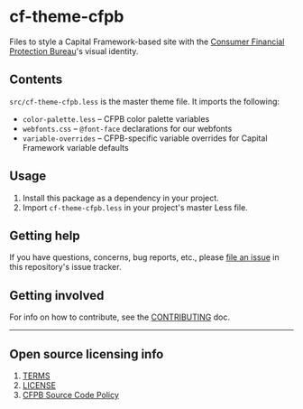 # cf-theme-cfpb

Files to style a Capital Framework-based site with the
[Consumer Financial Protection Bureau](http://www.consumerfinance.gov)'s
visual identity.


## Contents

`src/cf-theme-cfpb.less` is the master theme file.
It imports the following:

- `color-palette.less` – CFPB color palette variables
- `webfonts.css` – `@font-face` declarations for our webfonts
- `variable-overrides` – CFPB-specific variable overrides for
  Capital Framework variable defaults


## Usage

1. Install this package as a dependency in your project.
2. Import `cf-theme-cfpb.less` in your project's master Less file.


## Getting help

If you have questions, concerns, bug reports, etc.,
please [file an issue](https://github.com/cfpb/cf-theme-cfpb/issues/)
in this repository's issue tracker.


## Getting involved

For info on how to contribute, see the [CONTRIBUTING](CONTRIBUTING.md) doc.


----

## Open source licensing info
1. [TERMS](TERMS.md)
2. [LICENSE](LICENSE)
3. [CFPB Source Code Policy](https://github.com/cfpb/source-code-policy/)
